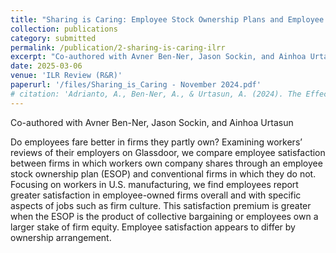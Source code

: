 ```yaml
---
title: "Sharing is Caring: Employee Stock Ownership Plans and Employee Satisfaction in U.S. Manufacturing"
collection: publications
category: submitted
permalink: /publication/2-sharing-is-caring-ilrr
excerpt: "Co-authored with Avner Ben-Ner, Jason Sockin, and Ainhoa Urtasun\n\nDo employees fare better in firms they partly own? Examining workers’ reviews of their employers on Glassdoor, we compare employee satisfaction between firms in which workers own company shares through an employee stock ownership plan (ESOP) and conventional firms in which they do not. Focusing on workers in U.S. manufacturing, we find employees report greater satisfaction in employee-owned firms overall and with specific aspects of jobs such as firm culture. This satisfaction premium is greater when the ESOP is the product of collective bargaining or employees own a larger stake of firm equity. Employee satisfaction appears to differ by ownership arrangement."
date: 2025-03-06
venue: 'ILR Review (R&R)'
paperurl: '/files/Sharing_is_Caring - November 2024.pdf'
# citation: 'Adrianto, A., Ben-Ner, A., & Urtasun, A. (2024). The Effects of Robots on the Workplace.'
---
```


Co-authored with Avner Ben-Ner, Jason Sockin, and Ainhoa Urtasun

Do employees fare better in firms they partly own? Examining workers’ reviews of their employers on Glassdoor, we compare employee satisfaction between firms in which workers own company shares through an employee stock ownership plan (ESOP) and conventional firms in which they do not. Focusing on workers in U.S. manufacturing, we find employees report greater satisfaction in employee-owned firms overall and with specific aspects of jobs such as firm culture. This satisfaction premium is greater when the ESOP is the product of collective bargaining or employees own a larger stake of firm equity. Employee satisfaction appears to differ by ownership arrangement.
